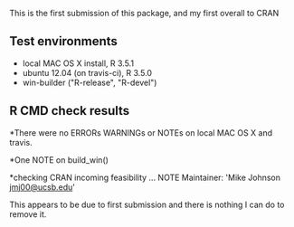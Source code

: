 This is the first submission of this package, and my first overall to CRAN

## Test environments
* local MAC OS X install, R 3.5.1
* ubuntu 12.04 (on travis-ci), R 3.5.0
* win-builder ("R-release", "R-devel")

## R CMD check results
*There were no ERRORs WARNINGs or NOTEs on local MAC OS X and travis.

*One NOTE on build_win()

*checking CRAN incoming feasibility ... NOTE
           Maintainer: 'Mike Johnson <jmj00@ucsb.edu>'
           
This appears to be due to first submission and there is nothing I can do to remove it.

